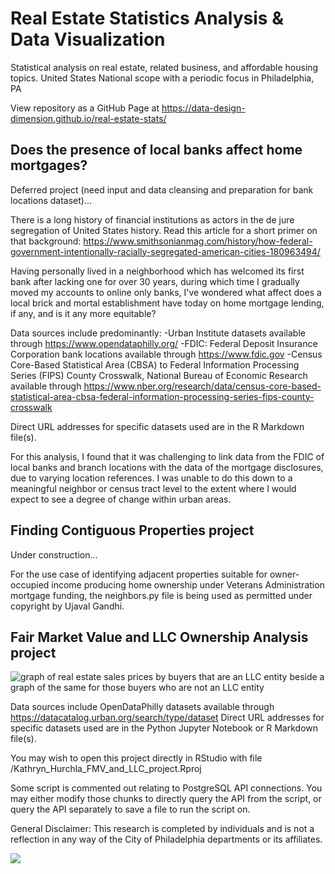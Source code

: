 # Real Estate Statistics Analysis & Data Visualization
Statistical analysis on real estate, related business, and affordable housing topics. United States National scope with a periodic focus in Philadelphia, PA

View repository as a GitHub Page at https://data-design-dimension.github.io/real-estate-stats/


## Does the presence of local banks affect home mortgages?
Deferred project (need input and data cleansing and preparation for bank locations dataset)...

There is a long history of financial institutions as actors in the de jure segregation of United States history. Read this article for a short primer on that background: https://www.smithsonianmag.com/history/how-federal-government-intentionally-racially-segregated-american-cities-180963494/

Having personally lived in a neighborhood which has welcomed its first bank after lacking one for over 30 years, during which time I gradually moved my accounts to online only banks, I've wondered what affect does a local brick and mortal establishment have today on home mortgage lending, if any, and is it any more equitable?

Data sources include predominantly:
-Urban Institute datasets available through https://www.opendataphilly.org/
-FDIC: Federal Deposit Insurance Corporation bank locations available through https://www.fdic.gov
-Census Core-Based Statistical Area (CBSA) to Federal Information Processing Series (FIPS) County Crosswalk, National Bureau of Economic Research available through https://www.nber.org/research/data/census-core-based-statistical-area-cbsa-federal-information-processing-series-fips-county-crosswalk

Direct URL addresses for specific datasets used are in the R Markdown file(s).

For this analysis, I found that it was challenging to link data from the FDIC of local banks and branch locations with the data of the mortgage disclosures, due to varying location references. I was unable to do this down to a meaningful neighbor or census tract level to the extent where I would expect to see a degree of change within urban areas.


## Finding Contiguous Properties project
Under construction...

For the use case of identifying adjacent properties suitable for owner-occupied income producing home ownership under Veterans Administration mortgage funding, the neighbors.py file is being used as permitted under copyright by Ujaval Gandhi.




## Fair Market Value and LLC Ownership Analysis project

<img src="/output/Data-Design-Dimension/real-estate-stats/blob/main/Images/ggplot%20FMV%20sidebyside%20Sales%20Price%20-%20Non-LLC%20Buyers-1.png" alt="graph of real estate sales prices by buyers that are an LLC entity beside a graph of the same for those buyers who are not an LLC entity">

Data sources include OpenDataPhilly datasets available through https://datacatalog.urban.org/search/type/dataset
Direct URL addresses for specific datasets used are in the Python Jupyter Notebook or R Markdown file(s).

You may wish to open this project directly in RStudio with file /Kathryn_Hurchla_FMV_and_LLC_project.Rproj

Some script is commented out relating to PostgreSQL API connections. 
You may either modify those chunks to directly query the API from the script, or query the API separately to save a file to run the script on.




General Disclaimer: This research is completed by individuals and is not a reflection in any way of the City of Philadelphia departments or its affiliates.

<!-- my custom buy me and a mentee a tea button -->
<a href="https://www.buymeacoffee.com/earthtokathy"><img src="https://img.buymeacoffee.com/button-api/?text=Fuel mentorship with tea&emoji=🍵&slug=earthtokathy&button_colour=ecd0df&font_colour=062D3F&font_family=Poppins&outline_colour=000000&coffee_colour=FFDD00"></a>

<!-- standard buy me a coffee orange button for reference -->
<!-- <a href="https://www.buymeacoffee.com/earthtokathy" target="_blank"><img src="https://www.buymeacoffee.com/assets/img/custom_images/orange_img.png" alt="Buy Me A Coffee" style="height: 41px !important;width: 174px !important;box-shadow: 0px 3px 2px 0px rgba(190, 190, 190, 0.5) !important;-webkit-box-shadow: 0px 3px 2px 0px rgba(190, 190, 190, 0.5) !important;" ></a> -->
